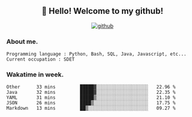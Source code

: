 <h2 align="center">👋 Hello! Welcome to my github! </h2>
<p align="center">
  <a href="https://github.com/usergwen"><img src="https://img.shields.io/badge/GitHub-24292e" alt="github"></a>
</p>

### About me.

```Plain Text
Programming language : Python, Bash, SQL, Java, Javascript, etc...
Current occupation : SDET
```
### Wakatime in week.

<!--START_SECTION:waka-->
```text
Other      33 mins         █████▓░░░░░░░░░░░░░░░░░░░   22.96 % 
Java       32 mins         █████▓░░░░░░░░░░░░░░░░░░░   22.35 % 
YAML       31 mins         █████▒░░░░░░░░░░░░░░░░░░░   21.10 % 
JSON       26 mins         ████▒░░░░░░░░░░░░░░░░░░░░   17.75 % 
Markdown   13 mins         ██▒░░░░░░░░░░░░░░░░░░░░░░   09.27 % 
```
<!--END_SECTION:waka-->
